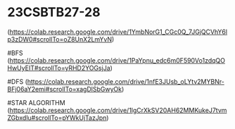 # 23CSBTB27-28

(https://colab.research.google.com/drive/1YmbNorG1_CGc0Q_7JGjQCVhY6lp3zDW0#scrollTo=oZ8UnX2LmYvN)

#BFS
(https://colab.research.google.com/drive/1PaYpnu_edc6m0F590Vo1zdqQOHwUyEIT#scrollTo=yRHD2YOGsjJa)

#DFS
(https://colab.research.google.com/drive/1nfE3JUsb_oLYtv2MYBNr-BFj06aY2emi#scrollTo=xagDlSbGwyOk)

#STAR ALGORITHM
(https://colab.research.google.com/drive/1lgCrXkSV20AH62MMKukeJ7tvmZGbxdlu#scrollTo=pYWkUjTazJpn)
